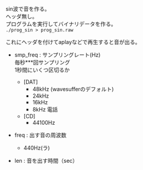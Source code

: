 sin波で音を作る。  
ヘッダ無し。  
プログラムを実行してバイナリデータを作る。  
`./prog_sin > prog_sin.raw`

これにヘッダを付けてaplayなどで再生すると音が出る。  

- smp_freq : サンプリングレート(Hz)  
             毎秒***回サンプリング              
             1秒間にいくつ区切るか                
  - [DAT]              
    - 48kHz (wavesufferのデフォルト)                
    - 24kHz                
    - 16kHz                
    - 8kHz 電話                 
  - [CD]              
    - 44100Hz                

- freq : 出す音の周波数
  - 440Hz(ラ)

- len : 音を出す時間（sec）              
